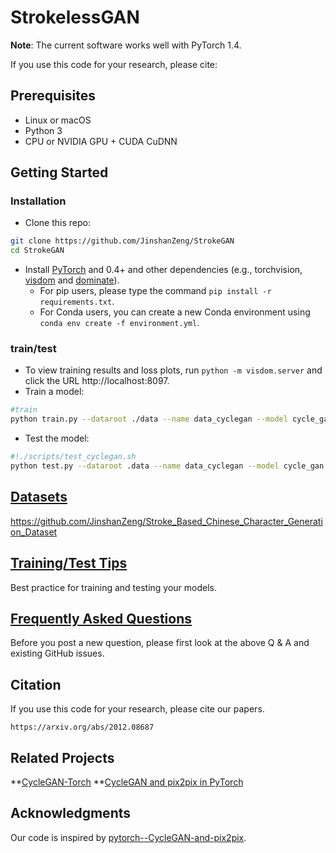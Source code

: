 # StrokelessGAN
**Note**: The current software works well with PyTorch 1.4.


If you use this code for your research, please cite:






## Prerequisites
- Linux or macOS
- Python 3
- CPU or NVIDIA GPU + CUDA CuDNN

## Getting Started
### Installation

- Clone this repo:
```bash
git clone https://github.com/JinshanZeng/StrokeGAN
cd StrokeGAN
```

- Install [PyTorch](http://pytorch.org) and 0.4+ and other dependencies (e.g., torchvision, [visdom](https://github.com/facebookresearch/visdom) and [dominate](https://github.com/Knio/dominate)).
  - For pip users, please type the command `pip install -r requirements.txt`.
  - For Conda users, you can create a new Conda environment using `conda env create -f environment.yml`.


###  train/test

- To view training results and loss plots, run `python -m visdom.server` and click the URL http://localhost:8097.
- Train a model:
```bash
#train
python train.py --dataroot ./data --name data_cyclegan --model cycle_gan
```

- Test the model:
```bash
#!./scripts/test_cyclegan.sh
python test.py --dataroot .data --name data_cyclegan --model cycle_gan
```



## [Datasets](docs/datasets.md)
https://github.com/JinshanZeng/Stroke_Based_Chinese_Character_Generation_Dataset

## [Training/Test Tips](docs/tips.md)
Best practice for training and testing your models.

## [Frequently Asked Questions](docs/qa.md)
Before you post a new question, please first look at the above Q & A and existing GitHub issues.


## Citation
If you use this code for your research, please cite our papers.
```
https://arxiv.org/abs/2012.08687
```


## Related Projects
**[CycleGAN-Torch](https://github.com/junyanz/CycleGAN) 
**[CycleGAN and pix2pix in PyTorch](https://github.com/junyanz/pytorch-CycleGAN-and-pix2pix)



## Acknowledgments
Our code is inspired by [pytorch--CycleGAN-and-pix2pix](https://github.com/junyanz/pytorch-CycleGAN-and-pix2pix).
